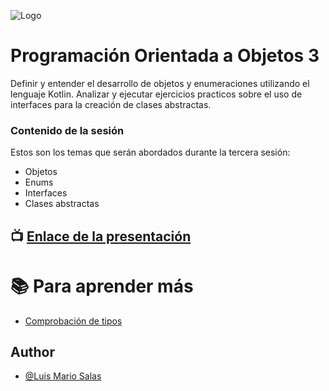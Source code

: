![Logo](https://styde.net/wp-content/uploads/2015/07/programacion-orientada-a-objetos.png)

# Programación Orientada a Objetos 3

Definir y entender el desarrollo de objetos y enumeraciones utilizando el lenguaje Kotlin. Analizar y ejecutar ejercicios practicos sobre el uso de interfaces para la creación de clases abstractas.


### Contenido de la sesión

Estos son los temas que serán abordados durante la tercera sesión:

* Objetos
* Enums
* Interfaces
* Clases abstractas


## :tv: [Enlace de la presentación](https://docs.google.com/presentation/d/1izoJb8n-yFeQAM73xFIt0Sz4Won-E2hGLnDsGoZCKTU/edit?usp=sharing)


# :books: Para aprender más

* [Comprobación de tipos](https://kotlinlang.org/docs/typecasts.html)


## Author

* [@Luis Mario Salas](https://github.com/luismario-wize)